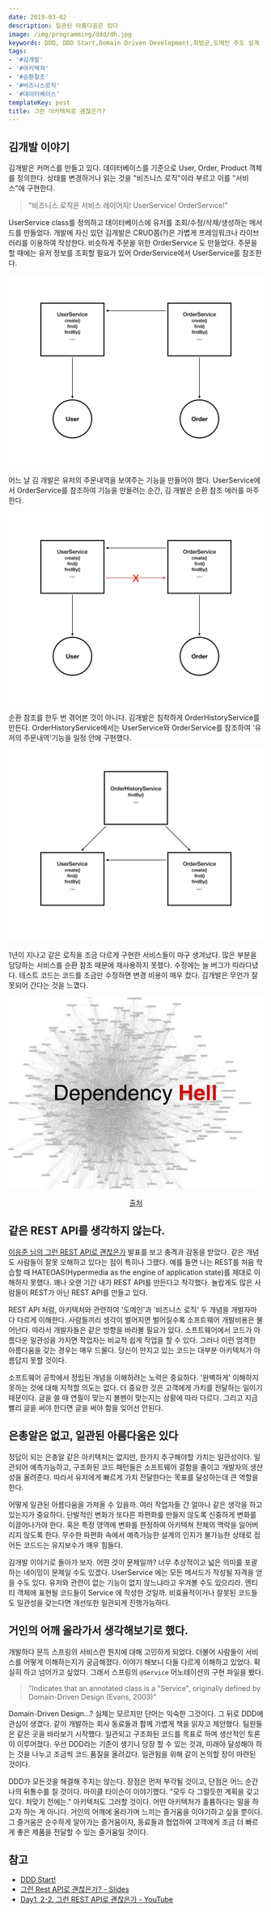 ```yaml
---
date: 2019-03-02
description: 일관된 아름다움은 있다
image: /img/programming/ddd/dh.jpg
keywords: DDD, DDD Start,Domain Driven Development,최범균,도메인 주도 설계
tags:
- '#김개발'
- '#아키텍쳐'
- '#순환참조'
- '#비즈니스로직'
- '#데이터베이스'
templateKey: post
title: 그런 아키텍쳐로 괜찮은가?
---
```


## 김개발 이야기

김개발은 커머스를 만들고 있다. 데이터베이스를 기준으로 User, Order, Product 객체를 정의한다. 상태를 변경하거나 읽는 것을 "비즈니스 로직"이라 부르고 이를 "서비스"에 구현한다.

> "비즈니스 로직은 서비스 레이어지! UserService! OrderService!" 

UserService class를 정의하고 데이터베이스에 유저를 조회/수정/삭제/생성하는 메서드를 만들었다. 개발에 자신 있던 김개발은 CRUD쯤(?)은 가볍게 프레임워크나 라이브러리를 이용하여 작성한다. 비슷하게 주문을 위한 OrderService 도 만들었다. 주문을 할 때에는 유저 정보를 조회할 필요가 있어 OrderService에서 UserService를 참조한다.

![1](/img/programming/ddd/DDD.001.jpeg "1")

어느 날 김 개발은 유저의 주문내역을 보여주는 기능을 만들어야 했다. UserService에서 OrderService를 참조하여 기능을 만들려는 순간, 김 개발은 순환 참조 에러를 마주한다.

![2](/img/programming/ddd/DDD.002.jpeg "2")

순환 참조를 한두 번 겪어본 것이 아니다. 김개발은 침착하게 OrderHistoryService를 만든다. OrderHistoryService에서는 UserService와 OrderService를 참조하여 '유저의 주문내역'기능을 일정 안에 구현했다.

![3](/img/programming/ddd/DDD.003.jpeg "3")

1년이 지나고 같은 로직을 조금 다르게 구현한 서비스들이 마구 생겨났다. 많은 부분을 담당하는 서비스를 순환 참조 때문에 재사용하지 못했다. 수정에는 늘 버그가 따라다녔다. 테스트 코드는 코드를 조금만 수정하면 변경 비용이 매우 컸다. 김개발은 무언가 잘못되어 간다는 것을 느꼈다.

![dh](/img/programming/ddd/dh.jpg "hell")
<p style="text-align:center"><a href="https://www.slideshare.net/InfoQ/adopting-continuous-delivery-adjusting-your-architecture">출처</a></p>

## 같은 REST API를 생각하지 않는다.

<a href="https://youtu.be/RP_f5dMoHFc" target="_blank"> 이응준 님의 그런 REST API로 괜찮은가</a> 발표를 보고 충격과 감동을 받았다. 같은 개념도 사람들이 잘못 오해하고 있다는 점이 특히나 그랬다. 예를 들면 나는 REST를 처음 학습할 때 HATEOAS(Hypermedia as the engine of application state)를 제대로 이해하지 못했다. 꽤나 오랜 기간 내가 REST API를 만든다고 착각했다. 놀랍게도 많은 사람들이 REST가 아닌 REST API를 만들고 있다.

REST API 처럼, 아키텍처와 관련하여 '도메인'과 '비즈니스 로직' 두 개념을 개발자마다 다르게 이해한다. 사람들끼리 생각이 벌어지면 벌어질수록 소프트웨어 개발비용은 불어난다. 따라서 개발자들은 같은 방향을 바라볼 필요가 있다. 소프트웨어에서 코드가 아름다운 일관성을 가지면 작업자는 비교적 쉽게 작업을 할 수 있다. 그러나 이런 엄격한 아름다움을 갖는 경우는 매우 드물다. 당신이 만지고 있는 코드는 대부분 아키텍처가 아름답지 못할 것이다.

소프트웨어 공학에서 정립된 개념을 이해하려는 노력은 중요하다. '완벽하게' 이해하지 못하는 것에 대해 지적할 의도는 없다. 더 중요한 것은 고객에게 가치를 전달하는 일이기 때문이다. 글을 쓸 때 연필이 맞는지 볼펜이 맞는지는 상황에 따라 다르다. 그리고 지금 빨리 글을 써야 한다면 글을 써야 함을 잊어선 안된다. 

## 은총알은 없고, 일관된 아름다움은 있다

정답이 되는 은총알 같은 아키텍처는 없지만, 한가지 추구해야할 가치는 일관성이다. 일관되어 예측가능하고, 구조화된 코드 패턴들은 소프트웨어 결함을 줄이고 개발자의 생산성을 올려준다. 따라서 유저에게 빠르게 가치 전달한다는 목표를 달성하는데 큰 역할을 한다. 

어떻게 일관된 아름다움을 가져올 수 있을까. 여러 작업자들 간 얼마나 같은 생각을 하고 있는지가 중요하다. 단발적인 변화가 또다른 파편화를 만들지 않도록 신중하게 변화를 이끌어나가야 한다. 혹은 특정 영역에 변화를 한정하여 아키텍쳐 전체의 맥락을 잃어버리지 않도록 한다. 무수한 파편화 속에서 예측가능한 설계의 인지가 불가능한 상태로 접어든 코드드는 유지보수가 매우 힘들다.

김개발 이야기로 돌아가 보자. 어떤 것이 문제일까? 너무 추상적이고 넓은 의미를 포괄하는 네이밍이 문제일 수도 있겠다. UserService 에는 모든 메서드가 작성될 자격을 얻을 수도 있다. 유저와 관련이 없는 기능이 없지 않느냐라고 우겨볼 수도 있으리라. 엔티티 객체에 표현될 코드들이 Service 에 작성한 것일까. 비효율적이거나 잘못된 코드들도 일관성을 갖는다면 개선또한 일관되게 진행가능하다.

## 거인의 어깨 올라가서 생각해보기로 했다.

개발하다 문득 스프링의 서비스란 뭔지에 대해 고민하게 되었다. 더불어 사람들이 서비스를 어떻게 이해하는지가 궁금해졌다. 이야기 해보니 다들 다르게 이해하고 있었다. 확실히 하고 넘어가고 싶었다.  그래서 스프링의 `@Service` 어노테이션의 구현 파일을 봤다.

> "Indicates that an annotated class is a "Service", originally defined by Domain-Driven Design (Evans, 2003)" 

Domain-Driven Design...? 실체는 모르지만 단어는 익숙한 그것이다. 그 뒤로 DDD에 관심이 생겼다. 같이 개발하는 회사 동료들과 함께 가볍게 책을 읽자고 제안했다. 팀원들은 같은 곳을 바라보기 시작했다. 일관되고 구조화된 코드를 목표로 하며 생산적인 토론이 이루어졌다. 우선 DDD라는 기준이 생기니 당장 할 수 있는 것과, 미래야 달성해야 하는 것을 나누고 조금씩 코드 품질을 올려갔다. 일관됨을 위해 같이 논의할 장이 마련된 것이다.

DDD가 모든것을 해결해 주지는 않는다. 장점은 먼저 부각될 것이고, 단점은 어느 순간 나의 뒤통수를 칠 것이다. 마이클 타이슨이 이야기했다. "모두 다 그럴듯한 계획을 갖고 있다. 처맞기 전에는." 아키텍처도 그러할 것이다. 어떤 아키텍처가 훌륭하다는 말을 하고자 하는 게 아니다. 거인의 어깨에 올라가며 느끼는 즐거움을 이야기하고 싶을 뿐이다. 그 즐거움은 순수하게 알아가는 즐거움이자, 동료들과 협업하여 고객에게 조금 더 빠르게 좋은 제품을 전달할 수 있는 즐거움일 것이다.


## 참고

- [DDD Start!](https://www.aladin.co.kr/shop/wproduct.aspx?ItemId=84000742)
- [그런 Rest API로 괜찮은가? - Slides](https://slides.com/eungjun/rest)
- [Day1, 2-2. 그런 REST API로 괜찮은가 - YouTube](https://www.youtube.com/watch?v=RP_f5dMoHFc)